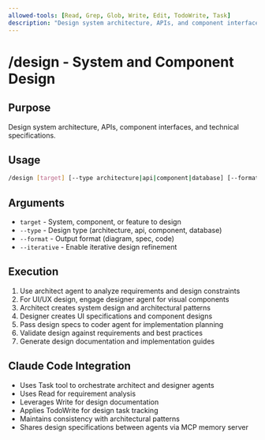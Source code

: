 ```yaml
---
allowed-tools: [Read, Grep, Glob, Write, Edit, TodoWrite, Task]
description: "Design system architecture, APIs, and component interfaces"
---
```


# /design - System and Component Design

## Purpose

Design system architecture, APIs, component interfaces, and technical specifications.

## Usage

```bash
/design [target] [--type architecture|api|component|database] [--format diagram|spec|code]
```

## Arguments

- `target` - System, component, or feature to design
- `--type` - Design type (architecture, api, component, database)
- `--format` - Output format (diagram, spec, code)
- `--iterative` - Enable iterative design refinement

## Execution

1. Use architect agent to analyze requirements and design constraints
2. For UI/UX design, engage designer agent for visual components
3. Architect creates system design and architectural patterns
4. Designer creates UI specifications and component designs
5. Pass design specs to coder agent for implementation planning
6. Validate design against requirements and best practices
7. Generate design documentation and implementation guides

## Claude Code Integration

- Uses Task tool to orchestrate architect and designer agents
- Uses Read for requirement analysis
- Leverages Write for design documentation
- Applies TodoWrite for design task tracking
- Maintains consistency with architectural patterns
- Shares design specifications between agents via MCP memory server
